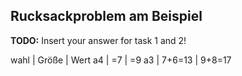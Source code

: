 Rucksackproblem am Beispiel
---

**TODO:** Insert your answer for task 1 and 2!

 wahl   |  Größe  | Wert
  a4    |  =7     | =9
  a3    |  7+6=13 | 9+8=17

    